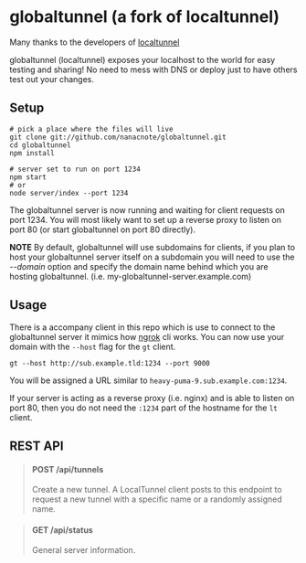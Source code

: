 # globaltunnel (a fork of localtunnel)

Many thanks to the developers of [localtunnel](https://github.com/localtunnel)

globaltunnel (localtunnel) exposes your localhost to the world for easy testing and sharing! No need to mess with DNS or deploy just to have others test out your changes.

## Setup

```shell
# pick a place where the files will live
git clone git://github.com/nanacnote/globaltunnel.git
cd globaltunnel
npm install

# server set to run on port 1234
npm start
# or
node server/index --port 1234
```

The globaltunnel server is now running and waiting for client requests on port 1234. You will most likely want to set up a reverse proxy to listen on port 80 (or start globaltunnel on port 80 directly).

**NOTE** By default, globaltunnel will use subdomains for clients, if you plan to host your globaltunnel server itself on a subdomain you will need to use the _--domain_ option and specify the domain name behind which you are hosting globaltunnel. (i.e. my-globaltunnel-server.example.com)

## Usage

There is a accompany client in this repo which is use to connect to the globaltunnel server it mimics how [ngrok](https://ngrok.com/) cli works.
You can now use your domain with the `--host` flag for the `gt` client.

```shell
gt --host http://sub.example.tld:1234 --port 9000
```

You will be assigned a URL similar to `heavy-puma-9.sub.example.com:1234`.

If your server is acting as a reverse proxy (i.e. nginx) and is able to listen on port 80, then you do not need the `:1234` part of the hostname for the `lt` client.

## REST API

> #### POST /api/tunnels
>
> Create a new tunnel. A LocalTunnel client posts to this endpoint to request a new tunnel with a specific name or a randomly assigned name.

> #### GET /api/status
>
> General server information.
